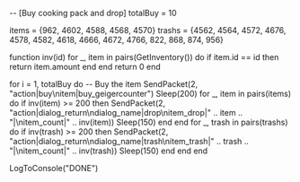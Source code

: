 -- [Buy cooking pack and drop]
totalBuy = 10

items = {962, 4602, 4588, 4568, 4570}
trashs = {4562, 4564, 4572, 4676, 4578, 4582, 4618, 4666, 4672, 4766, 822, 868, 874, 956}

function inv(id)
    for _, item in pairs(GetInventory()) do
        if item.id == id then
            return item.amount
        end
    end
    return 0
end

for i = 1, totalBuy do
    -- Buy the item
    SendPacket(2, "action|buy\nitem|buy_geigercounter")
    Sleep(200)
    for _, item in pairs(items) do
        if inv(item) >= 200 then
            SendPacket(2, "action|dialog_return\ndialog_name|drop\nitem_drop|" .. item .. "|\nitem_count|" .. inv(item))
            Sleep(150)
        end
    end
    for _, trash in pairs(trashs) do
        if inv(trash) >= 200 then
            SendPacket(2, "action|dialog_return\ndialog_name|trash\nitem_trash|" .. trash .. "|\nitem_count|" .. inv(trash))
            Sleep(150)
        end
    end
end

LogToConsole("DONE")

